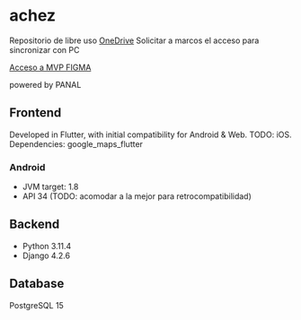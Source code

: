 # achez

Repositorio de libre uso 
[OneDrive](https://usachcl-my.sharepoint.com/:f:/g/personal/marcos_maldonado_usach_cl/Ek7f-4CRKnhOm98eRPYbxasBb0Uj3dT9S5FhdULNK8VZAg?e=4lywgb)
Solicitar a marcos el acceso para sincronizar con PC

[Acceso a MVP FIGMA](https://www.figma.com/proto/Hec3dSifrNS98hsMrDwXeZ/Space-Apps-2023?page-id=1%3A57&type=design&node-id=1-58&viewport=-539%2C-651%2C0.35&t=6bJpHHeKooGcX6ju-1&scaling=scale-down&starting-point-node-id=6%3A173)

powered by PANAL

## Frontend
Developed in Flutter, with initial compatibility for Android & Web. TODO: iOS.
Dependencies: google_maps_flutter

### Android
- JVM target: 1.8
- API 34 (TODO: acomodar a la mejor para retrocompatibilidad)

## Backend
- Python 3.11.4
- Django 4.2.6

## Database
PostgreSQL 15
